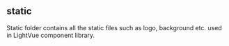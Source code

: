 ## static

Static folder contains all the static files such as logo, background etc. used in LightVue component library.
